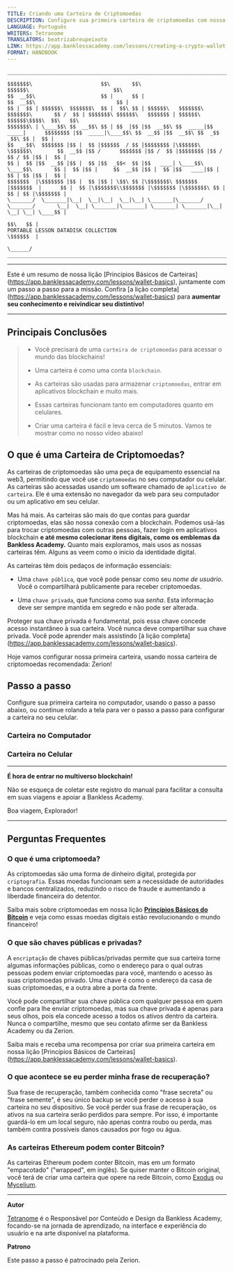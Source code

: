 ```yaml
---
TITLE: Criando uma Carteira de Criptomoedas
DESCRIPTION: Configure sua primeira carteira de criptomoedas com nosso passo a passo.
LANGUAGE: Português
WRITERS: Tetranome
TRANSLATORS: beatrizabreupeixoto
LINK: https://app.banklessacademy.com/lessons/creating-a-crypto-wallet
FORMAT: HANDBOOK
---
```


```
__________________________________________________________________________________________________________________________________________________________

$$$$$$$\                      $$\       $$\                                      $$$$$$\                           $$\                                   
$$  __$$\                     $$ |      $$ |                                    $$  __$$\                          $$ |                                  
$$ |  $$ | $$$$$$\  $$$$$$$\  $$ |  $$\ $$ | $$$$$$\   $$$$$$$\  $$$$$$$\       $$ /  $$ | $$$$$$$\ $$$$$$\   $$$$$$$ | $$$$$$\  $$$$$$\$$$$\  $$\   $$\ 
$$$$$$$\ | \____$$\ $$  __$$\ $$ | $$  |$$ |$$  __$$\ $$  _____|$$  _____|      $$$$$$$$ |$$  _____|\____$$\ $$  __$$ |$$  __$$\ $$  _$$  _$$\ $$ |  $$ |
$$  __$$\  $$$$$$$ |$$ |  $$ |$$$$$$  / $$ |$$$$$$$$ |\$$$$$$\  \$$$$$$\        $$  __$$ |$$ /      $$$$$$$ |$$ /  $$ |$$$$$$$$ |$$ / $$ / $$ |$$ |  $$ |
$$ |  $$ |$$  __$$ |$$ |  $$ |$$  _$$<  $$ |$$   ____| \____$$\  \____$$\       $$ |  $$ |$$ |     $$  __$$ |$$ |  $$ |$$   ____|$$ | $$ | $$ |$$ |  $$ |
$$$$$$$  |\$$$$$$$ |$$ |  $$ |$$ | \$$\ $$ |\$$$$$$$\ $$$$$$$  |$$$$$$$  |      $$ |  $$ |\$$$$$$$\\$$$$$$$ |\$$$$$$$ |\$$$$$$$\ $$ | $$ | $$ |\$$$$$$$ |
\_______/  \_______|\__|  \__|\__|  \__|\__| \_______|\_______/ \_______/       \__|  \__| \_______|\_______| \_______| \_______|\__| \__| \__| \____$$ |
                                                                                                                                               $$\   $$ |
PORTABLE LESSON DATADISK COLLECTION                                                                                                            \$$$$$$  |
                                                                                                                                                \______/
__________________________________________________________________________________________________________________________________________________________
```

---

Este é um resumo de nossa lição [Princípios Básicos de Carteiras] (https://app.banklessacademy.com/lessons/wallet-basics), juntamente com um passo a passo para a missão. Confira [a lição completa] (https://app.banklessacademy.com/lessons/wallet-basics) para **aumentar seu conhecimento e reivindicar seu distintivo!**

---

## Principais Conclusões

> - Você precisará de uma `carteira de criptomoedas` para acessar o mundo das blockchains!
>
> - Uma carteira é como uma conta `blockchain`.
>
> - As carteiras são usadas para armazenar `criptomoedas`, entrar em aplicativos blockchain e muito mais.
>
> - Essas carteiras funcionam tanto em computadores quanto em celulares.
>
> - Criar uma carteira é fácil e leva cerca de 5 minutos. Vamos te mostrar como no nosso vídeo abaixo!

## O que é uma Carteira de Criptomoedas?

As carteiras de criptomoedas são uma peça de equipamento essencial na web3, permitindo que você use `criptomoedas` no seu computador ou celular. As carteiras são acessadas usando um software chamado de `aplicativo de carteira`. Ele é uma extensão no navegador da web para seu computador ou um aplicativo em seu celular.

Mas há mais. As carteiras são mais do que contas para guardar criptomoedas, elas são nossa conexão com a blockchain. Podemos usá-las para trocar criptomoedas com outras pessoas, fazer login em aplicativos blockchain **e até mesmo colecionar itens digitais, como os emblemas da Bankless Academy.** Quanto mais exploramos, mais usos as nossas carteiras têm. Alguns as veem como o início da identidade digital.

As carteiras têm dois pedaços de informação essenciais:

- Uma `chave pública`, que você pode pensar como seu _nome de usuário_. Você o compartilhará publicamente para receber criptomoedas.

- Uma `chave privada`, que funciona como sua _senha_. Esta informação deve ser sempre mantida em segredo e não pode ser alterada.

Proteger sua chave privada é fundamental, pois essa chave concede acesso instantâneo à sua carteira. Você nunca deve compartilhar sua chave privada. Você pode aprender mais assistindo [à lição completa] (https://app.banklessacademy.com/lessons/wallet-basics).

Hoje vamos configurar nossa primeira carteira, usando nossa carteira de criptomoedas recomendada: Zerion!

## Passo a passo

Configure sua primeira carteira no computador, usando o passo a passo abaixo, ou continue rolando a tela para ver o passo a passo para configurar a carteira no seu celular.

### Carteira no Computador



### Carteira no Celular



---

**É hora de entrar no multiverso blockchain!**

Não se esqueça de coletar este registro do manual para facilitar a consulta em suas viagens e apoiar a Bankless Academy.

Boa viagem, Explorador!

---

## Perguntas Frequentes

### O que é uma criptomoeda?

As criptomoedas são uma forma de dinheiro digital, protegida por `criptografia`. Essas moedas funcionam sem a necessidade de autoridades e bancos centralizados, reduzindo o risco de fraude e aumentando a liberdade financeira do detentor.

Saiba mais sobre criptomoedas em nossa lição **[Princípios Básicos do Bitcoin](https://app.banklessacademy.com/lessons/bitcoin-basics)** e veja como essas moedas digitais estão revolucionando o mundo financeiro!

### O que são chaves públicas e privadas?

A `encriptação` de chaves públicas/privadas permite que sua carteira torne algumas informações públicas, como o endereço para o qual outras pessoas podem enviar criptomoedas para você, mantendo o acesso às suas criptomoedas privado. Uma chave é como o endereço da casa de suas criptomoedas, e a outra abre a porta da frente.

Você pode compartilhar sua chave pública com qualquer pessoa em quem confie para lhe enviar criptomoedas, mas sua chave privada é apenas para seus olhos, pois ela concede acesso a todos os ativos dentro da carteira. Nunca o compartilhe, mesmo que seu contato afirme ser da Bankless Academy ou da Zerion.

Saiba mais e receba uma recompensa por criar sua primeira carteira em nossa lição [Princípios Básicos de Carteiras] (https://app.banklessacademy.com/lessons/wallet-basics).

### O que acontece se eu perder minha frase de recuperação?

Sua frase de recuperação, também conhecida como "frase secreta" ou "frase semente", é seu único backup se você perder o acesso à sua carteira no seu dispositivo. Se você perder sua frase de recuperação, os ativos na sua carteira serão perdidos para sempre. Por isso, é importante guardá-lo em um local seguro, não apenas contra roubo ou perda, mas também contra possíveis danos causados por fogo ou água.

### As carteiras Ethereum podem conter Bitcoin?

As carteiras Ethereum podem conter Bitcoin, mas em um formato "empacotado" ("wrapped", em inglês). Se quiser manter o Bitcoin original, você terá de criar uma carteira que opere na rede Bitcoin, como [Exodus](https://www.exodus.com/) ou [Mycelium](https://wallet.mycelium.com/).

---

**Autor**

[Tetranome](https://twitter.com/Tetranome) é o Responsável por Conteúdo e Design da Bankless Academy, focando-se na jornada de aprendizado, na interface e experiência do usuário e na arte disponível na plataforma.

**Patrono**

Este passo a passo é patrocinado pela Zerion.
